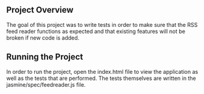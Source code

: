 ## Project Overview

The goal of this project was to write tests in order to make sure that the RSS feed reader functions as expected and that existing features will not be broken if new code is added.


## Running the Project

In order to run the project, open the index.html file to view the application as well as the tests that are performed. The tests themselves are written in the jasmine/spec/feedreader.js file.